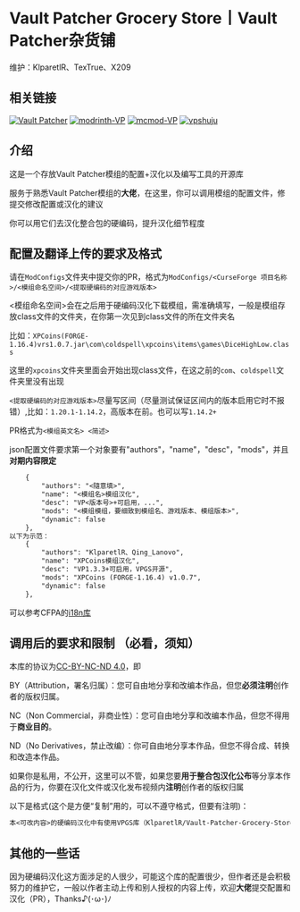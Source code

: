 # **Vault Patcher Grocery Store丨Vault Patcher杂货铺**

维护：KlparetlR、TexTrue、X209

## 相关链接

[![Vault Patcher](https://img.shields.io/badge/github-Vault%20Patcher-blue)](https://github.com/3093FengMing/VaultPatcher)
[![modrinth-VP](https://img.shields.io/badge/modrinth-Vault%20Patcher-green)](https://modrinth.com/mod/vault-patcher/versions)
[![mcmod-VP](https://img.shields.io/badge/mcmod-Vault%20Patcher-blue)](https://www.mcmod.cn/class/8765.html)
[![vpshuju](https://img.shields.io/badge/modrinth-%E6%95%B0%E6%8D%AE%E5%BA%93%E4%B8%BB%E4%B8%8B%E8%BD%BD%E5%9C%B0%E5%9D%80-purple)](https://modrinth.com/resourcepack/vmct)

## 介绍

这是一个存放Vault Patcher模组的配置+汉化以及编写工具的开源库

服务于熟悉Vault Patcher模组的**大佬**，在这里，你可以调用模组的配置文件，修提交修改配置或汉化的建议

你可以用它们去汉化整合包的硬编码，提升汉化细节程度

## 配置及翻译上传的要求及格式

请在`ModConfigs`文件夹中提交你的PR，格式为`ModConfigs/<CurseForge 项目名称>/<模组命名空间>/<提取硬编码的对应游戏版本>`

<模组命名空间>会在之后用于硬编码汉化下载模组，需准确填写，一般是模组存放class文件的文件夹，在你第一次见到class文件的所在文件夹名

比如：`XPCoins(FORGE-1.16.4)vrs1.0.7.jar\com\coldspell\xpcoins\items\games\DiceHighLow.class`

这里的`xpcoins`文件夹里面会开始出现class文件，在这之前的`com`、`coldspell`文件夹里没有出现

`<提取硬编码的对应游戏版本>`尽量写区间（尽量测试保证区间内的版本启用它时不报错）,比如：`1.20.1-1.14.2`，高版本在前。也可以写`1.14.2+`

PR格式为`<模组英文名> <简述>`

json配置文件要求第一个对象要有"authors"，"name"，"desc"，"mods"，并且**对期内容限定**
```txt
    {
        "authors": "<隨意填>",
        "name": "<模组名>模组汉化",
        "desc": "VP<版本号>+可启用，...",
        "mods": "<模组模组，要细致到模组名、游戏版本、模组版本>",
        "dynamic": false
    },
以下为示范：
    {
        "authors": "KlparetlR、Qing_Lanovo",
        "name": "XPCoins模组汉化",
        "desc": "VP1.3.3+可启用，VPGS开源",
        "mods": "XPCoins (FORGE-1.16.4) v1.0.7",
        "dynamic": false
    },
```

可以参考CFPA的[i18n库](https://github.com/CFPAOrg/Minecraft-Mod-Language-Package/blob/main/CONTRIBUTING.md)

## 调用后的要求和限制 **（必看，须知）**

本库的协议为[CC-BY-NC-ND 4.0](https://github.com/KlparetlR/Vault-Patcher-Grocery-Store/blob/main/LICENSE.txt)，即

BY（Attribution，署名归属）：您可自由地分享和改编本作品，但您**必须注明**创作者的版权归属。

NC（Non Commercial，非商业性）：您可自由地分享和改编本作品，但您不得用于**商业目的**。

ND（No Derivatives，禁止改编）：你可自由地分享本作品，但您不得合成、转换和改造本作品。

如果你是私用，不公开，这里可以不管，如果您要**用于整合包汉化公布**等分享本作品的行为，你要在汉化文件或汉化发布视频内**注明**创作者的版权归属

以下是格式(这个是方便“复制”用的，可以不遵守格式，但要有注明)：
```txt
本<可改内容>的硬编码汉化中有使用VPGS库（KlparetlR/Vault-Patcher-Grocery-Store）提供的内容
```

## 其他的一些话

因为硬编码汉化这方面涉足的人很少，可能这个库的配置很少，但作者还是会积极努力的维护它，一般以作者主动上传和别人授权的内容上传，欢迎**大佬**提交配置和汉化（PR），Thanks♪(･ω･)ﾉ
